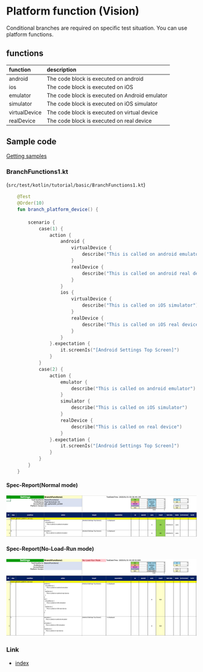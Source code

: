 # Platform function (Vision)

Conditional branches are required on specific test situation. You can use platform functions.

## functions

| function      | description                                    |
|:--------------|:-----------------------------------------------|
| android       | The code block is executed on android          |
| ios           | The code block is executed on iOS              |
| emulator      | The code block is executed on Android emulator |
| simulator     | The code block is executed on iOS simulator    |
| virtualDevice | The code block is executed on virtual device   |
| realDevice    | The code block is executed on real device      |

## Sample code

[Getting samples](../../getting_samples.md)

### BranchFunctions1.kt

(`src/test/kotlin/tutorial/basic/BranchFunctions1.kt`)

```kotlin
    @Test
    @Order(10)
    fun branch_platform_device() {

        scenario {
            case(1) {
                action {
                    android {
                        virtualDevice {
                            describe("This is called on android emulator")
                        }
                        realDevice {
                            describe("This is called on android real device")
                        }
                    }
                    ios {
                        virtualDevice {
                            describe("This is called on iOS simulator")
                        }
                        realDevice {
                            describe("This is called on iOS real device")
                        }
                    }
                }.expectation {
                    it.screenIs("[Android Settings Top Screen]")
                }
            }
            case(2) {
                action {
                    emulator {
                        describe("This is called on android emulator")
                    }
                    simulator {
                        describe("This is called on iOS simulator")
                    }
                    realDevice {
                        describe("This is called on real device")
                    }
                }.expectation {
                    it.screenIs("[Android Settings Top Screen]")
                }
            }
        }
    }
```

#### Spec-Report(Normal mode)

![](_images/branch_functions_normal.png)

#### Spec-Report(No-Load-Run mode)

![](_images/branch_functions_no_load_run.png)

### Link

- [index](../../../../index.md)

